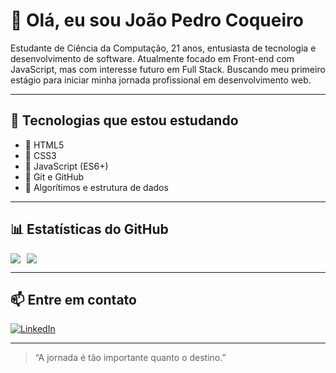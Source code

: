 # 👋 Olá, eu sou João Pedro Coqueiro
 
Estudante de Ciência da Computação, 21 anos, entusiasta de tecnologia e desenvolvimento de software.
Atualmente focado em Front-end com JavaScript, mas com interesse futuro em Full Stack.
Buscando meu primeiro estágio para iniciar minha jornada profissional em desenvolvimento web.

---

## 🚀 Tecnologias que estou estudando

- 📄 HTML5
- 🎨 CSS3
- 📜 JavaScript (ES6+)
- 🔧 Git e GitHub
- 🧠 Algorítimos e estrutura de dados 

---

## 📊 Estatísticas do GitHub
<div style="display: flex; gap: 10px;">
  <a href="https://github.com/anuraghazra/github-readme-stats">
    <img src="github-readme-stats-git-main-jaocoqueiros-projects.vercel.app?username=jaocoqueiro&show_icons=true&theme=blue_navy&include_all_commits=true" />
  </a>

  <a href="https://github.com/anuraghazra/github-readme-stats">
    <img src="https://github-readme-stats.vercel.app/api/top-langs/?username=jaocoqueiro&layout=compact&theme=blue_navy" />
  </a>
</div>

---
## 📫 Entre em contato
[![LinkedIn](https://img.shields.io/badge/-LinkedIn-0A66C2?style=flat&logo=linkedin&logoColor=white)](www.linkedin.com/in/joaopedrocoqueiro)

---

> “A jornada é tão importante quanto o destino.”
